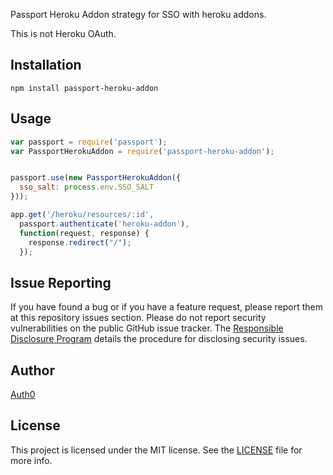 Passport Heroku Addon strategy for SSO with heroku addons.

This is not Heroku OAuth.

## Installation

	npm install passport-heroku-addon

## Usage

~~~javascript
var passport = require('passport');
var PassportHerokuAddon = require('passport-heroku-addon');


passport.use(new PassportHerokuAddon({
  sso_salt: process.env.SSO_SALT
}));

app.get('/heroku/resources/:id',
  passport.authenticate('heroku-addon'),
  function(request, response) {
    response.redirect("/");
  });
~~~

## Issue Reporting

If you have found a bug or if you have a feature request, please report them at this repository issues section. Please do not report security vulnerabilities on the public GitHub issue tracker. The [Responsible Disclosure Program](https://auth0.com/whitehat) details the procedure for disclosing security issues.

## Author

[Auth0](auth0.com)

## License

This project is licensed under the MIT license. See the [LICENSE](LICENSE) file for more info.
